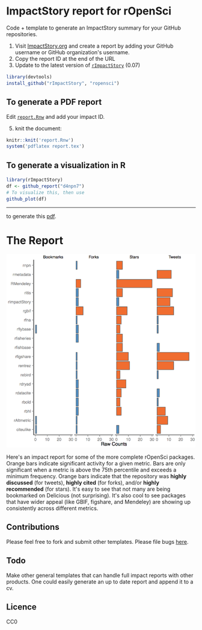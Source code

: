 
# ImpactStory report for rOpenSci

Code + template to generate an ImpactStory summary for your GitHub repositories. 

1. Visit [ImpactStory.org](http://impactstory.org) and create a report by adding your GitHub username or GitHub organization's username. 
2. Copy the report ID at the end of the URL
3. Update to the latest version of [`rImpactStory`](https://github.com/ropensci/rImpactStory) (0.07)

```r
library(devtools)
install_github("rImpactStory", "ropensci")
```
## To generate a PDF report
Edit [`report.Rnw`](https://github.com/ropensci/ImpactReport/blob/master/report.Rnw) and add your impact ID.

5. knit the document:

```r
knitr::knit('report.Rnw')
system('pdflatex report.tex')
```
## To generate a visualization in R

```r
library(rImpactStory)
df <- github_report("d4npn7")
# To visualize this, then use
github_plot(df)
```

---
to generate this [pdf](https://github.com/ropensci/ImpactReport/blob/master/report.pdf?raw=true).

# The Report
![A sample ImpactStory report](impactreport.png)


Here's an impact report for some of the more complete rOpenSci packages. Orange bars indicate significant activity for a given metric. Bars are only significant when a metric is above the 75th percentile and exceeds a minimum frequency. Orange bars indicate that the repository was **highly discussed** (for tweets), **highly cited** (for forks), and/or **highly recommended** (for stars). It's easy to see that not many are being bookmarked on Delicious (not surprising). It's also cool to see packages that have wider appeal (like GBIF, figshare, and Mendeley) are showing up consistently across different metrics.

## Contributions
Please feel free to fork and submit other templates. Please file bugs [here](https://github.com/ropensci/ImpactReport/issues/new).

## Todo
Make other general templates that can handle full impact reports with other products. One could easily generate an up to date report and append it to a cv.

## Licence
CC0
